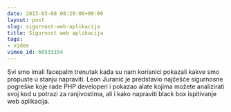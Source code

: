 ```yaml
---
date: 2013-03-08 08:29:06+00:00
layout: post
slug: sigurnost-web-aplikacija
title: Sigurnost web aplikacija
tags:
- video
vimeo_id: 60533154
---
```


Svi smo imali facepalm trenutak kada su nam korisnici pokazali kakve smo propuste u stanju napraviti. Leon Juranić je predstavio najčešće sigurnosne pogreške koje rade PHP developeri i pokazao alate kojima možete analizirati svoj kod u potrazi za ranjivostima, ali i kako napraviti black box ispitivanje web aplikacija.

